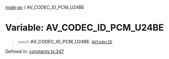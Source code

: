 [node-av](../globals.md) / AV\_CODEC\_ID\_PCM\_U24BE

# Variable: AV\_CODEC\_ID\_PCM\_U24BE

> `const` **AV\_CODEC\_ID\_PCM\_U24BE**: [`AVCodecID`](../type-aliases/AVCodecID.md)

Defined in: [constants.ts:347](https://github.com/seydx/av/blob/f8631fc881b394300b1479f511d55cf1c370a87f/src/constants/constants.ts#L347)
